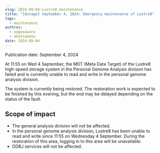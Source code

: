 ```yaml
---
slug: 2024-09-04-Lustre8_maintenance
title: "[Outage] September 4, 2024: Emergency maintenance of Lustre8"
tags:
  - maintenance
authros:
  - oogasawara
  - akatsumata
date: 2024-09-04
---
```


Publication date: September 4, 2024

At 11:55 on Wed 4 September, the MDT (Meta Data Target) of the Lustre8 high-speed storage system in the Personal Genome Analysis division has failed and is currently unable to read and write in the personal genome analysis division.

The system is currently being restored. The restoration work is expected to be finished by this evening, but the end may be delayed depending on the status of the fault.


## Scope of impact

- The general analysis division will not be affected.
- In the personal genome analysis division, Lustre8 has been unable to read and write since 11:55 on Wednesday 4 September. During the restoration of this area, logging in to this area will be unavailable.
- DDBJ services will not be affected.
